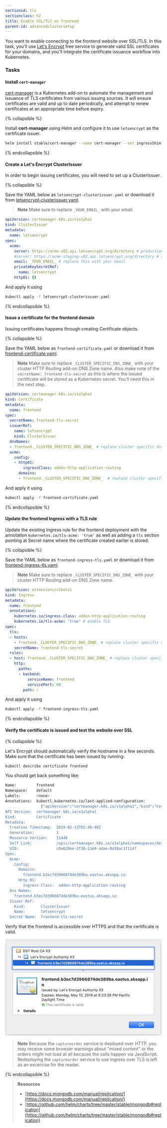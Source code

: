 ```yaml
---
sectionid: tls
sectionclass: h2
title: Enable SSL/TLS on frontend
parent-id: advancedclustersetup
---
```


You want to enable connecting to the frontend website over SSL/TLS. In this task, you'll use [Let's Encrypt](https://letsencrypt.org/) free service to generate valid SSL certificates for your domains, and you'll integrate the certificate issuance workflow into Kubernetes.

### Tasks

#### Install `cert-manager`

[cert-manager](https://github.com/jetstack/cert-manager) is a Kubernetes add-on to automate the management and issuance of TLS certificates from various issuing sources. It will ensure certificates are valid and up to date periodically, and attempt to renew certificates at an appropriate time before expiry.

{% collapsible %}

Install **cert-manager** using Helm and configure it to use `letsencrypt` as the certificate issuer.

```sh
helm install stable/cert-manager --name cert-manager --set ingressShim.defaultIssuerName=letsencrypt --set ingressShim.defaultIssuerKind=ClusterIssuer --version v0.5.2
```

{% endcollapsible %}

#### Create a Let's Encrypt ClusterIssuer

In order to begin issuing certificates, you will need to set up a ClusterIssuer.

{% collapsible %}

Save the YAML below as `letsencrypt-clusterissuer.yaml` or download it from [letsencrypt-clusterissuer.yaml](yaml-solutions/advanced/letsencrypt-clusterissuer.yaml).

> **Note** Make sure to replace `_YOUR_EMAIL_` with your email.

```yaml
apiVersion: certmanager.k8s.io/v1alpha1
kind: ClusterIssuer
metadata:
  name: letsencrypt
spec:
  acme:
    server: https://acme-v02.api.letsencrypt.org/directory # production
    #server: https://acme-staging-v02.api.letsencrypt.org/directory # staging
    email: _YOUR_EMAIL_ # replace this with your email
    privateKeySecretRef:
      name: letsencrypt
    http01: {}
```

And apply it using

```sh
kubectl apply -f letsencrypt-clusterissuer.yaml
```

{% endcollapsible %}

#### Issue a certificate for the frontend domain

Issuing certificates happens through creating Certificate objects.

{% collapsible %}

Save the YAML below as `frontend-certificate.yaml` or download it from [frontend-certificate.yaml](yaml-solutions/advanced/frontend-certificate.yaml).

> **Note** Make sure to replace `_CLUSTER_SPECIFIC_DNS_ZONE_` with your cluster HTTP Routing add-on DNS Zone name. Also make note of the `secretName: frontend-tls-secret` as this is where the issued certificate will be stored as a Kubernetes secret. You'll need this in the next step.

```yaml
apiVersion: certmanager.k8s.io/v1alpha1
kind: Certificate
metadata:
  name: frontend
spec:
  secretName: frontend-tls-secret
  issuerRef:
    name: letsencrypt
    kind: ClusterIssuer
  dnsNames:
  - frontend._CLUSTER_SPECIFIC_DNS_ZONE_ # replace cluster specific dns zone with your HTTP Routing DNS Zone name
  acme:
    config:
    - http01:
        ingressClass: addon-http-application-routing
      domains:
      - frontend._CLUSTER_SPECIFIC_DNS_ZONE_  # replace cluster specific dns zone with your HTTP Routing DNS Zone name
```

And apply it using

```sh
kubectl apply -f frontend-certificate.yaml
```

{% endcollapsible %}

#### Update the frontend Ingress with a TLS rule

Update the existing Ingress rule for the frontend deployment with the annotation `kubernetes.io/tls-acme: 'true'` as well as adding a `tls` section pointing at Secret name where the certificate created earlier is stored.

{% collapsible %}

Save the YAML below as `frontend-ingress-tls.yaml` or download it from [frontend-ingress-tls.yaml](yaml-solutions/advanced/frontend-ingress-tls.yaml).

> **Note** Make sure to replace `_CLUSTER_SPECIFIC_DNS_ZONE_` with your cluster HTTP Routing add-on DNS Zone name.

```yaml
apiVersion: extensions/v1beta1
kind: Ingress
metadata:
  name: frontend
  annotations:
    kubernetes.io/ingress.class: addon-http-application-routing
    kubernetes.io/tls-acme: 'true' # enable TLS
spec:
  tls:
  - hosts:
    - frontend._CLUSTER_SPECIFIC_DNS_ZONE_ # replace cluster specific dns zone with your HTTP Routing DNS Zone name
    secretName: frontend-tls-secret
  rules:
  - host: frontend._CLUSTER_SPECIFIC_DNS_ZONE_ # replace cluster specific dns zone with your HTTP Routing DNS Zone name
    http:
      paths:
      - backend:
          serviceName: frontend
          servicePort: 80
        path: /
```

And apply it using

```sh
kubectl apply -f frontend-ingress-tls.yaml
```

{% endcollapsible %}

#### Verify the certificate is issued and test the website over SSL

{% collapsible %}

Let's Encrypt should automatically verify the hostname in a few seconds. Make sure that the certificate has been issued by running:

```sh
kubectl describe certificate frontend
```

You should get back something like:

```sh
Name:         frontend
Namespace:    default
Labels:       <none>
Annotations:  kubectl.kubernetes.io/last-applied-configuration:
                {"apiVersion":"certmanager.k8s.io/v1alpha1","kind":"Certificate","metadata":{"annotations":{},"name":"frontend","namespace":"default"},"sp...
API Version:  certmanager.k8s.io/v1alpha1
Kind:         Certificate
Metadata:
  Creation Timestamp:  2019-02-13T02:40:40Z
  Generation:          1
  Resource Version:    11448
  Self Link:           /apis/certmanager.k8s.io/v1alpha1/namespaces/default/certificates/frontend
  UID:                 c0a620ee-2f38-11e9-adae-0a58ac1f1147
Spec:
  Acme:
    Config:
      Domains:
        frontend.b3ec7d3966874de389ba.eastus.aksapp.io
      Http 01:
        Ingress Class:  addon-http-application-routing
  Dns Names:
    frontend.b3ec7d3966874de389ba.eastus.aksapp.io
  Issuer Ref:
    Kind:       ClusterIssuer
    Name:       letsencrypt
  Secret Name:  frontend-tls-secret
```

Verify that the frontend is accessible over HTTPS and that the certificate is valid.

![Let's Encrypt SSL certificate](media/ssl-certificate.png)

> **Note** Because the `captureorder` service is deployed over HTTP, you may receive some browser warnings about "mixed content" or the orders might not load at all because the calls happen via JavaScript. Redeploying the `captureorder` service to use Ingress over TLS is left as an excercise for the reader.

{% endcollapsible %}

> **Resources**
> - [https://docs.mongodb.com/manual/replication/](https://docs.mongodb.com/manual/replication/)
> - [https://github.com/helm/charts/tree/master/stable/mongodb#replication](https://github.com/helm/charts/tree/master/stable/mongodb#replication)